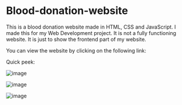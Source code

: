 # Blood-donation-website
This is  a blood donation website made in HTML, CSS and JavaScript. I made this for my Web Development project. It is not a fully functioning website. It is just to show the frontend part of my website.

You can view the website by clicking on the following link: 

Quick peek: 

![image](https://user-images.githubusercontent.com/80671044/202892694-16bdda3d-479a-44ee-8cf1-4700c2cf33a6.png)

![image](https://user-images.githubusercontent.com/80671044/202892719-4857fbb8-ea41-48c2-b937-bceafd1b8752.png)

![image](https://user-images.githubusercontent.com/80671044/202892755-2216b121-1374-4766-a8d4-5954070f6227.png)
